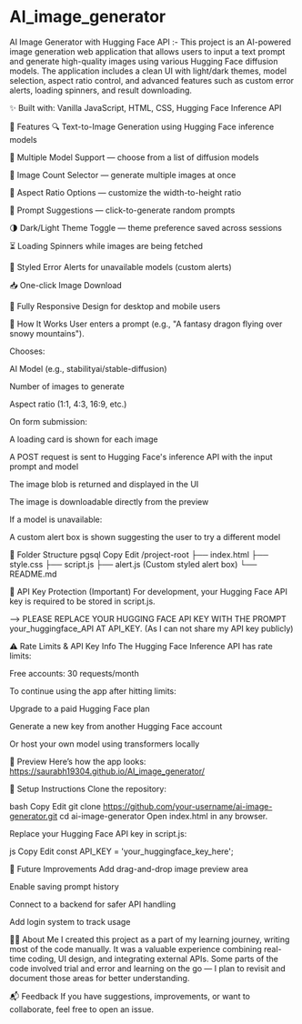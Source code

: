 # AI_image_generator

AI Image Generator with Hugging Face API :-
This project is an AI-powered image generation web application that allows users to input a text prompt and generate high-quality images using various Hugging Face diffusion models. The application includes a clean UI with light/dark themes, model selection, aspect ratio control, and advanced features such as custom error alerts, loading spinners, and result downloading.


✨ Built with: Vanilla JavaScript, HTML, CSS, Hugging Face Inference API

🚀 Features
🔍 Text-to-Image Generation using Hugging Face inference models

🎨 Multiple Model Support — choose from a list of diffusion models

🔢 Image Count Selector — generate multiple images at once

📐 Aspect Ratio Options — customize the width-to-height ratio

🎲 Prompt Suggestions — click-to-generate random prompts

🌗 Dark/Light Theme Toggle — theme preference saved across sessions

⏳ Loading Spinners while images are being fetched

🧾 Styled Error Alerts for unavailable models (custom alerts)

📥 One-click Image Download

📱 Fully Responsive Design for desktop and mobile users


🧠 How It Works
User enters a prompt (e.g., "A fantasy dragon flying over snowy mountains").

Chooses:

AI Model (e.g., stabilityai/stable-diffusion)

Number of images to generate

Aspect ratio (1:1, 4:3, 16:9, etc.)

On form submission:

A loading card is shown for each image

A POST request is sent to Hugging Face's inference API with the input prompt and model

The image blob is returned and displayed in the UI

The image is downloadable directly from the preview

If a model is unavailable:

A custom alert box is shown suggesting the user to try a different model


📂 Folder Structure
pgsql
Copy
Edit
/project-root
  ├── index.html
  ├── style.css
  ├── script.js
  ├── alert.js (Custom styled alert box)
  └── README.md

  
🔐 API Key Protection (Important)
For development, your Hugging Face API key is required to be stored in script.js.

--> PLEASE REPLACE YOUR HUGGING FACE API KEY WITH THE PROMPT your_huggingface_API AT API_KEY.
(As I can not share my API key publicly)

⚠️ Rate Limits & API Key Info
The Hugging Face Inference API has rate limits:

Free accounts: 30 requests/month

To continue using the app after hitting limits:

Upgrade to a paid Hugging Face plan

Generate a new key from another Hugging Face account

Or host your own model using transformers locally


📸 Preview
Here’s how the app looks: https://saurabh19304.github.io/AI_image_generator/


📌 Setup Instructions
Clone the repository:

bash
Copy
Edit
git clone https://github.com/your-username/ai-image-generator.git
cd ai-image-generator
Open index.html in any browser.

Replace your Hugging Face API key in script.js:

js
Copy
Edit
const API_KEY = 'your_huggingface_key_here';


🎯 Future Improvements
Add drag-and-drop image preview area

Enable saving prompt history

Connect to a backend for safer API handling


Add login system to track usage

🙋‍♂️ About Me
I created this project as a part of my learning journey, writing most of the code manually. It was a valuable experience combining real-time coding, UI design, and integrating external APIs. Some parts of the code involved trial and error and learning on the go — I plan to revisit and document those areas for better understanding.

📬 Feedback
If you have suggestions, improvements, or want to collaborate, feel free to open an issue.

